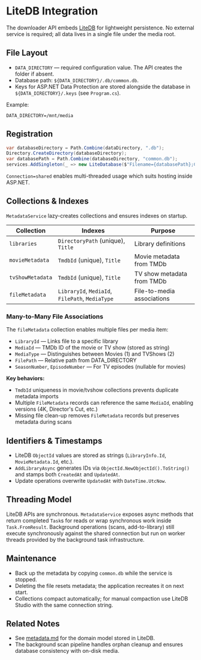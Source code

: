 # LiteDB Integration

The downloader API embeds [LiteDB](https://www.litedb.org/) for lightweight persistence. No external service is required; all data lives in a single file under the media root.

## File Layout

- `DATA_DIRECTORY` — required configuration value. The API creates the folder if absent.
- Database path: `${DATA_DIRECTORY}/.db/common.db`.
- Keys for ASP.NET Data Protection are stored alongside the database in `${DATA_DIRECTORY}/.keys` (see `Program.cs`).

Example:

```env
DATA_DIRECTORY=/mnt/media
```

## Registration

```csharp
var databaseDirectory = Path.Combine(dataDirectory, ".db");
Directory.CreateDirectory(databaseDirectory);
var databasePath = Path.Combine(databaseDirectory, "common.db");
services.AddSingleton(_ => new LiteDatabase($"Filename={databasePath};Connection=shared;"));
```

`Connection=shared` enables multi-threaded usage which suits hosting inside ASP.NET.

## Collections & Indexes

`MetadataService` lazy-creates collections and ensures indexes on startup.

| Collection       | Indexes                                                    | Purpose                           |
| ---------------- | ---------------------------------------------------------- | --------------------------------- |
| `libraries`      | `DirectoryPath` (unique), `Title`                          | Library definitions               |
| `movieMetadata`  | `TmdbId` (unique), `Title`                                 | Movie metadata from TMDb          |
| `tvShowMetadata` | `TmdbId` (unique), `Title`                                 | TV show metadata from TMDb        |
| `fileMetadata`   | `LibraryId`, `MediaId`, `FilePath`, `MediaType`            | File-to-media associations        |

### Many-to-Many File Associations

The `fileMetadata` collection enables multiple files per media item:
- `LibraryId` — Links file to a specific library
- `MediaId` — TMDb ID of the movie or TV show (stored as string)
- `MediaType` — Distinguishes between Movies (1) and TVShows (2)
- `FilePath` — Relative path from DATA_DIRECTORY
- `SeasonNumber`, `EpisodeNumber` — For TV episodes (nullable for movies)

**Key behaviors:**
- `TmdbId` uniqueness in movie/tvshow collections prevents duplicate metadata imports
- Multiple `FileMetadata` records can reference the same `MediaId`, enabling versions (4K, Director's Cut, etc.)
- Missing file clean-up removes `FileMetadata` records but preserves metadata during scans

## Identifiers & Timestamps

- LiteDB `ObjectId` values are stored as strings (`LibraryInfo.Id`, `MovieMetadata.Id`, etc.).
- `AddLibraryAsync` generates IDs via `ObjectId.NewObjectId().ToString()` and stamps both `CreatedAt` and `UpdatedAt`.
- Update operations overwrite `UpdatedAt` with `DateTime.UtcNow`.

## Threading Model

LiteDB APIs are synchronous. `MetadataService` exposes async methods that return completed `Task`s for reads or wrap synchronous work inside `Task.FromResult`. Background operations (scans, add-to-library) still execute synchronously against the shared connection but run on worker threads provided by the background task infrastructure.

## Maintenance

- Back up the metadata by copying `common.db` while the service is stopped.
- Deleting the file resets metadata; the application recreates it on next start.
- Collections compact automatically; for manual compaction use LiteDB Studio with the same connection string.

## Related Notes

- See [metadata.md](../backend/metadata.md) for the domain model stored in LiteDB.
- The background scan pipeline handles orphan cleanup and ensures database consistency with on-disk media.
